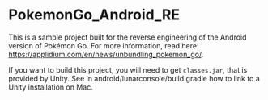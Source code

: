 # PokemonGo_Android_RE

This is a sample project built for the reverse engineering of the Android version of Pokémon Go.
For more information, read here: https://applidium.com/en/news/unbundling_pokemon_go/.

If you want to build this project, you will need to get `classes.jar`, that is provided by Unity.
See in android/lunarconsole/build.gradle how to link to a Unity installation on Mac.
